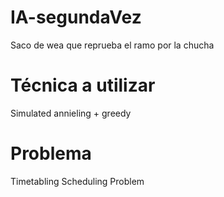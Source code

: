 # IA-segundaVez
Saco de wea que reprueba el ramo por la chucha

# Técnica a utilizar
Simulated annieling + greedy

# Problema
Timetabling Scheduling Problem
